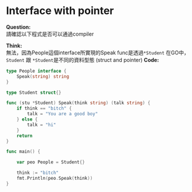 # Interface with pointer

**Question:**  
請確認以下程式是否可以通過compiler

**Think:**  
無法，因為People這個interface所實現的Speak func是透過` *Student `
在GO中，`Student` 跟 `*Student`是不同的資料型態 (struct and pointer)
**Code:**  
```go
type People interface {
	Speak(string) string
}

type Student struct{}

func (stu *Student) Speak(think string) (talk string) {
	if think == "bitch" {
		talk = "You are a good boy"
	} else {
		talk = "hi"
	}
	return
}

func main() {

	var peo People = Student{}

	think := "bitch"
	fmt.Println(peo.Speak(think))
}

```